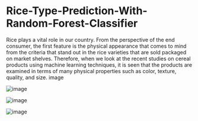 # Rice-Type-Prediction-With-Random-Forest-Classifier

Rice plays a vital role in our country. From the perspective of the end consumer, the first feature is the physical appearance that comes to mind from the criteria that stand out in the rice varieties that are sold packaged on market shelves. Therefore, when we look at the recent studies on cereal products using machine learning techniques, it is seen that the products are examined in terms of many physical properties such as color, texture, quality, and size. image

![image](https://github.com/sravanthi153/Rice-Type-Prediction-With-Random-Forest-Classifier/assets/73333232/b800239a-6f7f-476a-939e-c0a39509d596)

![image](https://github.com/sravanthi153/Rice-Type-Prediction-With-Random-Forest-Classifier/assets/73333232/29a2f061-46c0-4b11-b62f-e1acab827f9d)

![image](https://github.com/sravanthi153/Rice-Type-Prediction-With-Random-Forest-Classifier/assets/73333232/45566827-1365-4dff-b57d-45afa18ca7e4)
